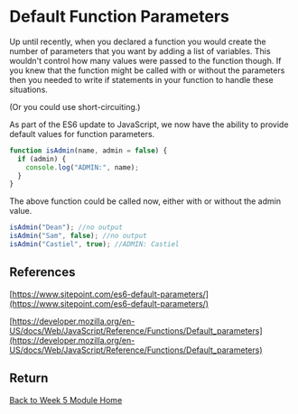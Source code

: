 # Default Function Parameters

Up until recently, when you declared a function you would create the number of parameters that you want by adding a list of variables. This wouldn't control how many values were passed to the function though. If you knew that the function might be called with or without the parameters then you needed to write if statements in your function to handle these situations.

(Or you could use short-circuiting.)

As part of the ES6 update to JavaScript, we now have the ability to provide default values for function parameters.

```js
function isAdmin(name, admin = false) {
  if (admin) {
    console.log("ADMIN:", name);
  }
}
```

The above function could be called now, either with or without the admin value.

```js
isAdmin("Dean"); //no output
isAdmin("Sam", false); //no output
isAdmin("Castiel", true); //ADMIN: Castiel
```

<YouTube
  title="Function default params"
  url="https://www.youtube.com/embed/cN0Yg58Cjx8"
/>

## References

[https://www.sitepoint.com/es6-default-parameters/](https://www.sitepoint.com/es6-default-parameters/)

[https://developer.mozilla.org/en-US/docs/Web/JavaScript/Reference/Functions/Default_parameters](https://developer.mozilla.org/en-US/docs/Web/JavaScript/Reference/Functions/Default_parameters)

## Return

[Back to Week 5 Module Home](./README.md)
